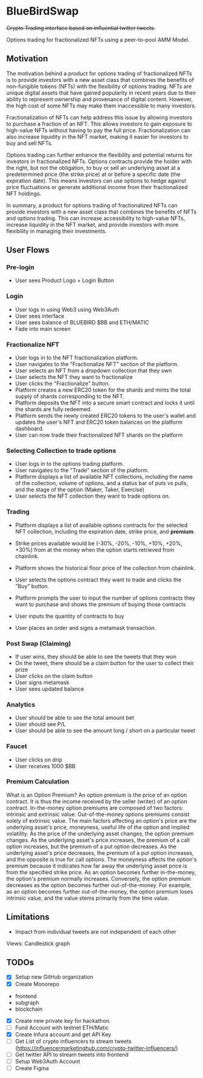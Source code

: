 # BlueBirdSwap

~~Crypto Trading interface based on influential twitter tweets.~~

Options trading for fractionalized NFTs using a peer-to-pool AMM Model.

## Motivation

The motivation behind a product for options trading of fractionalized NFTs is to provide investors with a new asset class that combines the benefits of non-fungible tokens (NFTs) with the flexibility of options trading. NFTs are unique digital assets that have gained popularity in recent years due to their ability to represent ownership and provenance of digital content. However, the high cost of some NFTs may make them inaccessible to many investors.

Fractionalization of NFTs can help address this issue by allowing investors to purchase a fraction of an NFT. This allows investors to gain exposure to high-value NFTs without having to pay the full price. Fractionalization can also increase liquidity in the NFT market, making it easier for investors to buy and sell NFTs.

Options trading can further enhance the flexibility and potential returns for investors in fractionalized NFTs. Options contracts provide the holder with the right, but not the obligation, to buy or sell an underlying asset at a predetermined price (the strike price) at or before a specific date (the expiration date). This means investors can use options to hedge against price fluctuations or generate additional income from their fractionalized NFT holdings.

In summary, a product for options trading of fractionalized NFTs can provide investors with a new asset class that combines the benefits of NFTs and options trading. This can increase accessibility to high-value NFTs, increase liquidity in the NFT market, and provide investors with more flexibility in managing their investments.

## User Flows

### Pre-login

- User sees Product Logo + Login Button

### Login

- User logs in using Web3 using Web3Auth
- User sees interface
- User sees balance of BLUEBIRD $BB and ETH/MATIC
- Fade into main screen

### Fractionalize NFT

- User logs in to the NFT fractionalization platform.
- User navigates to the "Fractionalize NFT" section of the platform.
- User selects an NFT from a dropdown collection that they own
- User selects the NFT they want to fractionalize
- User clicks the "Fractionalize" button.
- Platform creates a new ERC20 token for the shards and mints the total supply of shards corresponding to the NFT.
- Platform deposits the NFT into a secure smart contract and locks it until the shards are fully redeemed.
- Platform sends the newly created ERC20 tokens to the user's wallet and updates the user's NFT and ERC20 token balances on the platform dashboard.
- User can now trade their fractionalized NFT shards on the platform

### Selecting Collection to trade options

- User logs in to the options trading platform.
- User navigates to the "Trade" section of the platform.
- Platform displays a list of available NFT collections, including the name of the collection, volume of options, and a status bar of puts vs pulls, and the stage of the option (Maker, Taker, Exercise)
- User selects the NFT collection they want to trade options on.

### Trading

- Platform displays a list of available options contracts for the selected NFT collection, including the expiration date, strike price, and **premium**.

- Strike prices available would be (-30%, -20%, -10%, +10%, +20%, +30%) from at the money when the option starts retrieved from chainlink.
- Platform shows the historical floor price of the collection from chainlink.
- User selects the options contract they want to trade and clicks the "Buy" button.
- Platform prompts the user to input the number of options contracts they want to purchase and shows the premium of buying those contracts
- User inputs the quantity of contracts to buy
- User places an order and signs a metamask transaction.
### Post Swap (Claiming)
- If user wins, they should be able to see the tweets that they won
- On the tweet, there should be a claim button for the user to collect their prize
- User clicks on the claim button
- User signs metamask
- User sees updated balance

### Analytics
- User should be able to see the total amount bet
- User should see P/L
- User should be able to see the amount long / short on a particular tweet

### Faucet
- User clicks on drip
- User receives 1000 $BB


### Premium Calculation
What is an Option Premium?
An option premium is the price of an option contract. It is thus the income received by the seller (writer) of an option contract. In-the-money option premiums are composed of two factors: intrinsic and extrinsic value. Out-of-the-money options premiums consist solely of extrinsic value.
The main factors affecting an option's price are the underlying asset's price, moneyness, useful life of the option and implied volatility. As the price of the underlying asset changes, the option premium changes. As the underlying asset's price increases, the premium of a call option increases, but the premium of a put option decreases. As the underlying asset's price decreases, the premium of a put option increases, and the opposite is true for call options.
The moneyness affects the option's premium because it indicates how far away the underlying asset price is from the specified strike price. As an option becomes further in-the-money, the option's premium normally increases. Conversely, the option premium decreases as the option becomes further out-of-the-money. For example, as an option becomes further out-of-the-money, the option premium loses intrinsic value, and the value stems primarily from the time value.
## Limitations
- Impact from individual tweets are not independent of each other


Views:
Candlestick graph



## TODOs

- [x] Setup new GitHub organization
- [x] Create Monorepo
 - frontend
 - subgraph
 - blockchain
- [x] Create new private key for hackathon.
- [ ] Fund Account with testnet ETH/Matic
- [x] Create Infura account and get API Key
- [ ] Get List of crypto influencers to stream tweets (https://influencermarketinghub.com/crypto-twitter-influencers/)
- [ ] Get twitter API to stream tweets into frontend
- [ ] Setup Web3Auth Account
- [ ] Create Figma
